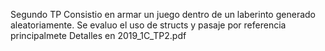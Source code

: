 Segundo TP
Consistio en armar un juego dentro de un laberinto generado aleatoriamente. 
Se evaluo el uso de structs y pasaje por referencia principalmete
Detalles en 2019_1C_TP2.pdf
